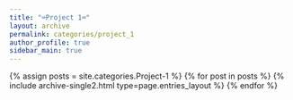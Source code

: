 ```yaml
---
title: "⌨Project 1⌨"
layout: archive
permalink: categories/project_1
author_profile: true
sidebar_main: true
---
```



{% assign posts = site.categories.Project-1 %}
{% for post in posts %} {% include archive-single2.html type=page.entries_layout %} {% endfor %}
